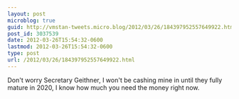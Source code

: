 ```yaml
---
layout: post
microblog: true
guid: http://vmstan-tweets.micro.blog/2012/03/26/184397952557649922.html
post_id: 3037539
date: 2012-03-26T15:54:32-0600
lastmod: 2012-03-26T15:54:32-0600
type: post
url: /2012/03/26/184397952557649922.html
---
```

Don't worry Secretary Geithner, I won't be cashing mine in until they fully mature in 2020, I know how much you need the money right now.
